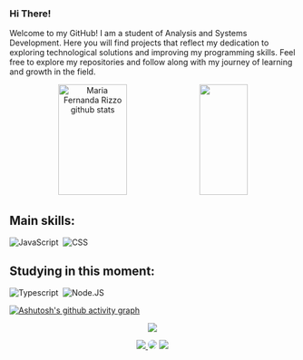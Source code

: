 

###  Hi There!


Welcome to my GitHub! I am a student of Analysis and Systems Development. Here you will find projects that reflect my dedication to exploring technological solutions and improving my programming skills. Feel free to explore my repositories and follow along with my journey of learning and growth in the field.


  
 <div align="center">   
   <img width="49%" height="195px" src="https://github-readme-stats.vercel.app/api?username=mfcstt&show_icons=true&count_private=true&hide_border=true&title_color=ff91a4&icon_color=ff91a4&text_color=c9d1d9&bg_color=0d1117" alt="Maria Fernanda Rizzo github stats" />  
   <img width="41%" height="195px" src="https://github-readme-stats.vercel.app/api/top-langs/?username=mfcstt&layout=compact&hide_border=true&title_color=ff91a4&text_color=ff91a4&bg_color=0d1117" /> 
 </div>

## Main skills: 
 ![JavaScript](https://img.shields.io/badge/-JavaScript-0D1117?style=for-the-badge&logo=javascript&labelColor=0D1117)&nbsp; 
 ![CSS](https://img.shields.io/badge/-CSS-0D1117?style=for-the-badge&logo=CSS3&logoColor=1572B6&labelColor=0D1117)&nbsp;

## Studying in this moment:
 ![Typescript](https://img.shields.io/badge/-JavaScript-0D1117?style=for-the-badge&logo=javascript&labelColor=0D1117&textColor=0D1117)&nbsp; 
 ![Node.JS](https://img.shields.io/badge/-Node.JS-0D1117?style=for-the-badge&logo=node.js&labelColor=0D1117&textColor=0D1117)&nbsp;



[![Ashutosh's github activity graph](https://github-readme-activity-graph.vercel.app/graph?username=mfcstt&bg_color=0d1117&color=b13583&line=b13583&point=ff9494&area=true&hide_border=true)](https://github.com/ashutosh00710/github-readme-activity-graph)







<p align="center"> 
   <img src="https://github-profile-trophy.vercel.app/?username=mfcstt&theme=dracula&row=2&no-bg=true&column=3&margin-w=15&margin-h=15" /> 
 </p> 





<div align="center">  
 <a href="https://instagram.com/mfcstt" target="_blank"><img src="https://img.shields.io/badge/-Instagram-%23E4405F?style=for-the-badge&logo=instagram&logoColor=white"</a> 
 <a href="https://www.linkedin.com/in/maria-fernanda-8442841b5 " target="_blank"><img src="https://img.shields.io/badge/-LinkedIn-%230077B5?style=for-the-badge&logo=linkedin&logoColor=white" style="border-radius: 30px" target="_blank"></a> 
<a href = "mahcosta54@gmail.com"> <img src="https://img.shields.io/badge/-Gmail-%23333?style=for-the-badge&logo=gmail&logoColor=white" target="_blank"></a>








